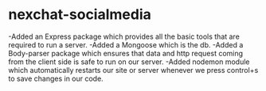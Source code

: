 # nexchat-socialmedia

-Added an Express package which provides all the basic tools that are required to run a server.
-Added a Mongoose which is the db.
-Added a Body-parser package which ensures that data and http request coming from the client side is safe to run on our server. 
-Added nodemon module which automatically restarts our site or server whenever we press control+s to save changes in our code.
